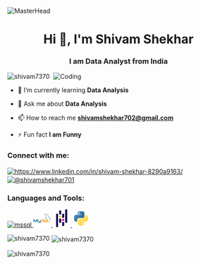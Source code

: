 ![MasterHead](https://camo.githubusercontent.com/d686a0881e92637f47f85161927b9719a2f64edcf18740e8b6548bd65837452b/68747470733a2f2f7374617469632e7769787374617469632e636f6d2f6d656469612f3663333839335f36306230326635373739616234613233396137313566343162613661303037657e6d76325f645f353030305f313434375f735f322e676966)
<h1 align="center">Hi 👋, I'm Shivam Shekhar</h1>
<h3 align="center">I am Data Analyst from India</h3>
<img align="right" alt="Coding" width="400" src="https://media.licdn.com/dms/image/C4D12AQEeKAn9dPLbhw/article-cover_image-shrink_720_1280/0/1616667695311?e=1716422400&v=beta&t=tjz2ZXIAhvtYSjtUaAVkcWelkxe1nGWsyTojwDnoC-E">

<p align="left"> <img src="https://komarev.com/ghpvc/?username=shivam7370&label=Profile%20views&color=0e75b6&style=flat" alt="shivam7370" /> </p>

- 🌱 I’m currently learning **Data Analysis**

- 💬 Ask me about **Data Analysis**

- 📫 How to reach me **shivamshekhar702@gmail.com**

- ⚡ Fun fact **I am Funny**

<h3 align="left">Connect with me:</h3>
<p align="left">
<a href="https://www.linkedin.com/in/shivam-shekhar-8290a9163/" target="blank"><img align="center" src="https://raw.githubusercontent.com/rahuldkjain/github-profile-readme-generator/master/src/images/icons/Social/linked-in-alt.svg" alt="https://www.linkedin.com/in/shivam-shekhar-8290a9163/" height="30" width="40" /></a>
<a href="https://www.hackerrank.com/profile/shivamshekhar701" target="blank"><img align="center" src="https://raw.githubusercontent.com/rahuldkjain/github-profile-readme-generator/master/src/images/icons/Social/hackerrank.svg" alt="@shivamshekhar701" height="30" width="40" /></a>
</p>

<h3 align="left">Languages and Tools:</h3>
<p align="left"> <a href="https://www.microsoft.com/en-us/sql-server" target="_blank" rel="noreferrer"> <img src="https://www.svgrepo.com/show/303229/microsoft-sql-server-logo.svg" alt="mssql" width="40" height="40"/> </a> <a href="https://www.mysql.com/" target="_blank" rel="noreferrer"> <img src="https://raw.githubusercontent.com/devicons/devicon/master/icons/mysql/mysql-original-wordmark.svg" alt="mysql" width="40" height="40"/> </a> <a href="https://pandas.pydata.org/" target="_blank" rel="noreferrer"> <img src="https://raw.githubusercontent.com/devicons/devicon/2ae2a900d2f041da66e950e4d48052658d850630/icons/pandas/pandas-original.svg" alt="pandas" width="40" height="40"/> </a> <a href="https://www.python.org" target="_blank" rel="noreferrer"> <img src="https://raw.githubusercontent.com/devicons/devicon/master/icons/python/python-original.svg" alt="python" width="40" height="40"/> </a> </p>

<p><img align="left" src="https://github-readme-stats.vercel.app/api/top-langs?username=shivam7370&show_icons=true&locale=en&layout=compact" alt="shivam7370" /></p>

<p>&nbsp;<img align="center" src="https://github-readme-stats.vercel.app/api?username=shivam7370&show_icons=true&locale=en" alt="shivam7370" /></p>

<p><img align="center" src="https://github-readme-streak-stats.herokuapp.com/?user=shivam7370&" alt="shivam7370" /></p>
